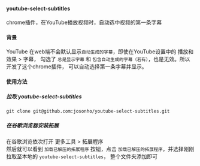 #### youtube-select-subtitles

chrome插件，在YouTube播放视频时，自动选中视频的第一条字幕

#### 背景
YouTube 在web端不会默认显示`自动生成的字幕`，即使在YouTube设置中的 播放和效果 > 字幕，
勾选了 `总是显示字幕` 和 `包含自动生成的字幕（若有）`，也是无效。所以开发了这个chrome插件，
可以自动选择第一条字幕并显示。

#### 使用方法

##### 拉取 youtube-select-subtitles
```
git clone git@github.com:josonho/youtube-select-subtitles.git
```

##### 在谷歌浏览器安装拓展
在谷歌浏览依次打开 更多工具 > 拓展程序
<br/>
然后就可以看到 `加载已解压的拓展程序` 按钮，点击 `加载已解压的拓展程序`，并选择刚刚拉取至本地的 `youtube-select-subtitles`，
整个文件夹添加即可
